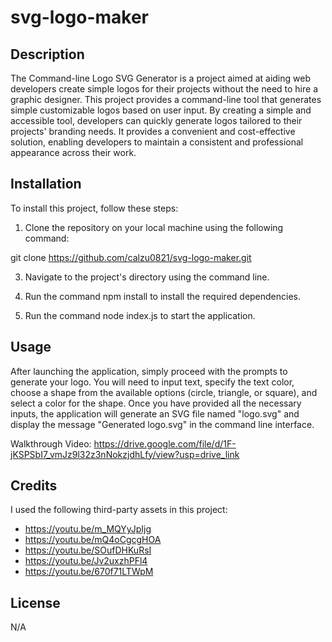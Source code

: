 # svg-logo-maker

## Description

The Command-line Logo SVG Generator is a project aimed at aiding web developers create simple logos for their projects without the need to hire a graphic designer. This project provides a command-line tool that generates simple customizable logos based on user input. By creating a simple and accessible tool, developers can quickly generate logos tailored to their projects' branding needs. It provides a convenient and cost-effective solution, enabling developers to maintain a consistent and professional appearance across their work.

## Installation

To install this project, follow these steps:

1. Clone the repository on your local machine using the following command:

git clone https://github.com/calzu0821/svg-logo-maker.git

3. Navigate to the project's directory using the command line.

4. Run the command npm install to install the required dependencies.

5. Run the command node index.js to start the application.

## Usage

After launching the application, simply proceed with the prompts to generate your logo. You will need to input text, specify the text color, choose a shape from the available options (circle, triangle, or square), and select a color for the shape. Once you have provided all the necessary inputs, the application will generate an SVG file named "logo.svg" and display the message "Generated logo.svg" in the command line interface.

Walkthrough Video: https://drive.google.com/file/d/1F-jKSPSbI7_vmJz9l32z3nNokzjdhLfy/view?usp=drive_link


## Credits

I used the following third-party assets in this project:

- https://youtu.be/m_MQYyJpIjg
- https://youtu.be/mQ4oCgcgHOA
- https://youtu.be/SOufDHKuRsI
- https://youtu.be/Jv2uxzhPFl4
- https://youtu.be/670f71LTWpM

## License

N/A